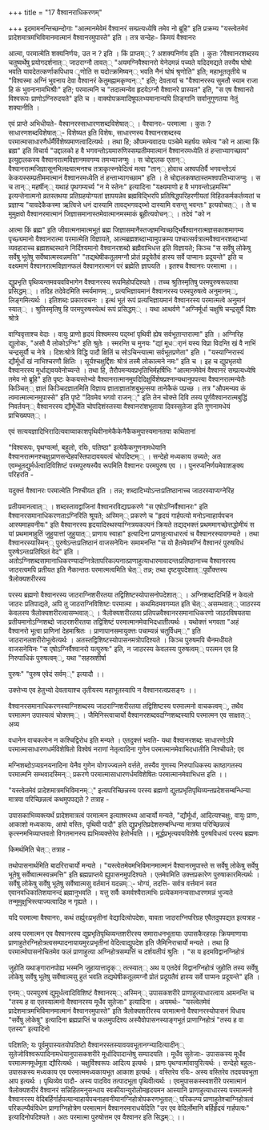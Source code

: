 +++
title = "17 वैश्वानराधिकरणम्"

+++
इदमामनन्तिच्छन्दोगाः "आत्मानमेवेमं वैश्वानरं सम्प्रत्यध्येषि तमेव नो ब्रूहि" इति प्रक्रम्य "यस्त्वेतमेवं प्रादेशमात्रमभिविमानमात्मानं वैश्वानरमुपास्ते" इति । तत्र सन्देहः- किमयं वैश्वानरः

आत्मा, परमात्मेति शक्यनिर्णयः, उत न ? इति । किं प्राप्तम्् ? अशक्यनिर्णय इति । कुतः ?वैश्वानरशब्दस्य चतुष्वर्थेषु प्रयोगदर्शनात्् जाठराग्नौ तावत्् "अयमग्निवैश्वानरो येनेदमन्नं पच्यते यदिदमद्यते तस्यैष घोषो भवति यावदेतत्कर्णाकपिधाय ृणोति स यदोत्क्रमिष्यन्् भवति नैनं घोषं श्रृणोति" इति; महाभूततृतीये च "विश्वस्मा अग्निं भुवनाय देवा वैश्वानरं केतुमह्नामकृण्वन््" इति; देवतायां च "वैश्वानरस्य सुमतौ स्याम राजा हि कं भुवनानामभिश्रीः" इति; परमात्मनि च "तदात्मन्येव हृदयेऽग्नौ वैश्वानरे प्रास्यत" इति, "स एष वैश्वानरो विश्वरूपः प्राणोऽग्निरुदयते" इति च । वाक्योपक्रमादिषूपलभ्यमानान्यपि लिङ्गानि सर्वानुगुणतया नेतुं शक्यानीति ।

एवं प्राप्ते अभिधीयते- वैश्वानरस्साधारणशब्दविशेषात्् । वैश्वानरः- परमात्मा । कुतः ? साधारणशब्दविशेषात््- विशेष्यत इति विशेषः, साधारणस्य वैश्वानरशब्दस्य परमात्मासाधारणैर्धर्मैर्विशेष्यमाणत्वादित्यर्थः । तथा हि; औपमन्यवादयः पञ्चेमे महर्षयः समेत्य "को न आत्मा किं ब्रह्म" इति विचार्य "उद्दालको ह वै भगवन्तोऽयमारुणिस्सम्प्रतीममात्मानं वैश्वानरमध्येति तं हन्ताभ्यागच्छाम" इत्युद्दालकस्य वैश्वानरात्मविज्ञानमवगम्य तमभ्याजग्मुः । स चोद्दालक एतान्् वैश्वानरात्मजिज्ञासूनभिलक्ष्यात्मनश्च तत्राकृत्स्नवेदित्वं मत्वा "तान्् होवाच अश्वपतिर्वै भगवन्तोऽयं केकयस्सम्प्रतीममात्मानं वैश्वानरमध्येति तं हन्ताभ्यागच्छाम" इति । ते चोद्दालकषष्ठास्तमश्वपतिभ्याजग्मुः । स च तान्् महर्षीन्् यथाहं पृथगम्यर्च्य "न मे स्तेनः" इत्यादिना "यक्ष्यमाणो ह वै भगवन्तोऽहमस्मि" इत्यन्तेनात्मनो व्रतस्तथया प्रतिग्रहयोग्यतां ज्ञापयन्नेव ब्रह्मविद्भिरपि प्रतिषिद्धपरिहरणीयतां विहितकर्मकर्तव्यतां च प्रज्ञाप्य "यावदेकैकस्मा ऋत्विजे धनं दास्यामि तावद्भगवद्य्भो दास्यामि वसन्तु भवन्तः" इत्यवोचत्् । ते च मुमुक्षवो वैश्वानरमात्मानं जिज्ञासमानास्तमेवात्मानमस्माकं ब्रूहीत्यवोचन्् । तदेवं "को न

आत्मा किं ब्रह्म" इति जीवात्मनामात्मभूतं ब्रह्म जिज्ञासमानैस्तज्ज्ञमन्विच्छद्भिर्वैश्वानरात्मज्ञसकाशमागम्य पृच्छ्यमानो वैश्वानरात्मा परमात्मेति विज्ञायते, आत्मब्रह्मशब्दाभ्यामुपक्रम्य पश्चात्सर्वत्रात्मवैश्वानरशब्दाभ्यां व्यवहाराच्च ब्रह्मशब्दस्थाने निर्दिश्यमानो वैश्वानरशब्दो ब्रह्मैवाभिधत्त इति विज्ञायते; किञ्च "स सर्वेषु लोकेषु सर्वेषु भूतेषु सर्वेष्वात्मस्वन्नमत्ति" "तद्यथेषीकतूलमग्नौ प्रोतं प्रदूयेतैवं हास्य सर्वे पाप्मानः प्रदूयन्ते" इति च वक्ष्यमाणं वैश्वानरात्मविज्ञानफलं वैश्वानरात्मानं परं ब्रह्मेति ज्ञापयति । इतश्च वैश्वानरः परमात्मा ।।

द्युप्रभृति पृथिव्यन्तमवयवविभागेन वैश्वानरस्य रूपमिहोपदिश्यते । तच्च श्रुतिस्मृतिषु परमपुरुषरूपतया प्रसिद्धम्् । तदिह तदेवेदमिति स्मर्यमाणम््, प्रत्यभिज्ञायमानं वैश्वानरस्य परमपुरुषत्वे अनुमानम््, लिङ्गमित्यर्थः । इतिशब्दः प्रकारवचनः । इत्थं भूतं रूपं प्रत्यभिज्ञायमानं वैश्वानरस्य परमात्मत्वे अनुमानं स्यात्् । श्रुतिस्मृतिषु हि परमपुरुषस्येत्थं रूपं प्रसिद्धम्् । यथा आथर्वणे "अग्निर्मूर्धा चक्षुषि चन्द्रसूर्यै दिशः श्रोत्रे

वाग्विवृत्ताश्च वेदाः । वायुः प्राणो हृदयं विश्वमस्य पद्य्भां पृथिवी ह्येष सर्वभूतान्तरात्मा" इति । अग्निरिह द्युलोकः, "असौ वै लोकोऽग्निः" इति श्रुतेः । स्मरन्ति च मुनयः "द्यां मूधर्ानं यस्य विप्रा विदन्ति खं वै नाभिं चन्द्रसूर्यौ च नेत्रे । दिशःश्रोत्रे विद्धि पादौ क्षितिं च सोऽचिन्त्यात्मा सर्वभूतप्रणेता" इति । "यस्याग्निरास्यं द्यौर्मूर्धां खं नाभिश्चरणौ क्षितिः । सूर्यश्चक्षुर्द्दिशः श्रोत्रं तस्मै लोकात्मने नमः" इति च । इह च द्युप्रभृतयो वैश्वानरस्य मूर्धाद्यवयवेनोच्यन्ते । तथा हि, तैरौपमन्यवप्रभृतिभिर्महर्षिभिः "आत्मानमेवेमं वैश्वानरं सम्प्रत्यध्येषि तमेव नो ब्रूहि" इति पृष्टः केकयस्तेभ्यो वैश्वानरात्मानमुपदिदिक्षुर्विशेषप्रश्नान्यथानुपपत्त्या वैश्वानरात्मन्येतैः किञ्चित्् ज्ञातं किञ्चिदज्ञातमिति विज्ञाय ज्ञाताज्ञातांशबुभुत्सया तानेकैकं पप्रच्छ । तत्र "औपमन्यव कं त्वमात्मात्मानमुपास्से" इति पृष्टे "दिवमेव भगवो राजन््" इति तेन चोक्त्ते दिवि तस्य पूर्णवैश्वानरात्मबुद्धिं निवर्तयन्् वैश्वानरस्य द्यौर्मूर्धेति चोपदिशंस्तस्या वैश्वानरांशभूताया दिवस्सुतेजा इति गुणनामधेयं प्राचिख्यपत्् ।

एवं सत्ययज्ञादिभिरादित्यवाय्वाकाशपृथिवीनामेकैकेनैकैकमुपास्यमानतया कथितानां

"विश्वरूपः, पृथग्वर्त्मा, बहुलो, रयिः, पतिष्ठा" इत्येकैकगुणनामधेयानि वैश्वानरात्मनश्चक्षुःप्राणसन्देहवस्तिपादावयवत्वं चोपदिष्टम्् । सन्देहो मध्यकाय उच्यते; अत एवम्भूतद्युर्मर्धत्वादिविशिष्टं परमपुरुषस्यैव रूपमिति वैश्वानरः परमपुरुष एव ।। पुनरप्यनिर्णयमेवाशङ्क्य परिहरति -

यदुक्त्तं वैश्वानरः परमात्मेति निश्चीयत इति । तन्न; शब्दादिभ्योऽन्तःप्रतिष्ठानाच्च जाठरस्याप्यग्नेरिह

प्रतीयमानत्वात्् । शब्दस्तावद्वाजिनां वैश्वानरविद्याप्रकरणे "स एषोऽग्निर्वैश्वानरः" इति वैश्वानरसमानाधिकरणताऽग्निरिति श्रूयते; अस्मिन्् प्रकरणे च "हृदयं गार्हपत्यो मनोऽन्वाहार्यपचन आस्यमाहवनीयः" इति वैश्वानरस्य हृदयादिस्थस्याग्नित्रयकल्पनं क्रियते तद्यद्भक्त्तं प्रथममागच्छेत्तद्धोमीयं स यां प्रथमामाहुतिं जुहुयात्तां जुहुयात्् प्राणाय स्वाहा" इत्यादिना प्राणाहुत्याधारत्वं च वैश्वानरस्यावगम्यते । तथा वैश्वानरस्यास्मिन्् पुरुषेऽन्तःप्रतिष्ठानं वाजसनेयिनः समामनन्ति "स यो हैतमेवमग्निं वैश्वानरं पुरुषविधं पुरुषेऽन्तःप्रतिष्ठितं वेद" इति । अतोऽग्निशब्दसामानाधिकरण्यादग्नित्रेतापरिकल्पनात्प्राणाहुत्याधारमावादन्तःप्रतिष्ठानाच्च वैश्वानरस्य जाठरत्वमपि प्रतीयत इति नैकान्ततः परमात्मत्वमिति चेत्् तन्न; तथा दृष्टयुपदेशात््पूर्वोक्त्तस्य त्रैलोक्यशरीरस्य

परस्य ब्रह्मणो वैश्वानरस्य जाठराग्निशरीरतया तद्विशिष्टस्योपासनोपदेशात्् । अग्निशब्दादिभिर्हि न केवलो जाठरः प्रतिपाद्यते, अपि तु जाठराग्निविशिष्टः परमात्मा । कथमिदमवगम्यत इति चेत्् असम्भवात्् जाठरस्य केवलस्य त्रैलोक्यशरीरत्वासम्भवात्् । त्रैलोक्यशरीरतया प्रतिपन्नवैश्वानरसमानाधिकरणो जाठरविषयतया प्रतीयमानोऽग्निशब्दो जाठरशरीरतया तद्विशिष्टं परमात्मानमेवाभिदधातीत्यर्थः । यथोक्त्तं भगवता "अहं वैश्वानरो भूत्वा प्राणिनां देहमाश्रितः । प्राणापानसमायुक्त्तः पचाम्यन्नं चतुर्विधम््" इति जाठरानलशरीरोभूत्वेत्यर्थः । अतस्तद्विशिष्टस्योपासनमत्रोपदिश्यते । किञ्च पुरुषमपि चैनमधीयते वाजसनेयिनः "स एषोऽग्निर्वैश्वानरो यत्पुरुषः" इति, न जाठरस्य केवलस्य पुरुषत्वम्् परत्मन एव हि निरुपाधिकं पुरुषत्वम््, यथा "सहस्रशीर्षा

पुरुषः" "पुरुष एवेदं सर्वम््" इत्यादौ ।।

उक्त्तेभ्य एव हेतुभ्यो देवतायाश्च तृतीयस्य महाभूतस्यापि न वैश्वानरत्वप्रसङ्गः ।।

वैश्वानरसमानाधिकरणस्याग्निशब्दस्य जाठराग्निशरीरतया तद्विशिष्टस्य परमात्मनो वाचकत्वम््, तथैव परमात्मन उपास्यत्वं चोक्त्तम्् । जैमिनिस्त्वाचार्यो वैश्वानरशब्दवदग्निशब्दस्यापि परमात्मन एव साक्षात्् अव्य

वधानेन वाचकत्वेन न कश्चिद्विरोध इति मन्यते । एतदुक्त्तं भवति- यथा वैश्वानरशब्दः साधारणोऽपि परमात्मासाधारणधर्मविशेषितो विश्वेषं नराणां नेतृत्वादिना गुणेन परमात्मानमेवाभिदधातीति निश्चीयते; एव

मग्निशब्दोऽप्यग्रनयनादिना येनैव गुणेन योगाज्ज्वलने वर्त्तते, तस्यैव गुणस्य निरुपाधिकस्य काष्ठागतस्य परमात्मनि सम्भवादस्मिन्् प्रकरणे परमात्मासाधारणर्धमविशेषितः परमात्मानमेवाभिधत्त इति ।।

"यस्त्वेतमेवं प्रादेशमात्रमभिविमानम््" इत्यपरिच्छिन्नस्य परस्य ब्रह्मणो द्युतप्रभृतिपृथिव्यन्तप्रदेशसम्बन्धिन्या मात्रया परिच्छिन्नत्वं कथमुपपद्यते ? तत्राह -

उपासकाभिव्यक्त्यर्थं प्रादेशमात्रत्वं परमात्मन इत्याश्मरथ्य आचार्यो मन्यते, "द्यौर्मूर्धा, आदित्यश्चक्षुः, वायुः प्राणः, आकाशो मध्यकायः, आपो वस्तिः, पृथिवी पादौ" इति द्युप्रभृतिप्रदेशसम्बन्धिन्या मात्रया परिच्छिन्नत्वं कृत्स्नमभिव्याप्तवतो विगतमानस्य ह्यभिव्यक्त्तेरेव हेतोर्भवति ।। मूर्द्धप्रभृत्यवयविशेषैः पुरुषविधत्वं परस्य ब्रह्मणः

किमर्थमिति चेत्् तत्राह -

तथोपासनार्थमिति बादरिराचार्यो मन्यते । "यस्त्वेतमेवमभिविमानमात्मानं वैश्वानरमुपास्ते स सर्वेषु लोकेषु सर्वेषु भूतेषु सर्वेष्वात्मस्वन्नमत्ति" इति ब्रह्मप्राप्तये ह्युपासनमुपदिश्यते । एतमेवमिति उक्त्तप्रकारेण पुरुषाकारमित्यर्थः । सर्वेषु लोकेषु सर्वेषु भूतेषु सर्वेष्वात्मसु वर्तमानं यदन्नम््- भोग्यं, तदत्ति- सर्वत्र वर्त्तमानं स्वत एवानवधिकातिशयानन्दं ब्रह्मानुभवति । यत्तु सर्वैः कमर्वश्यैरात्मभिः प्रत्येकमनन्यसाधारणमन्नं भुज्यते तन्मुमुक्षुभिस्त्याज्यत्वादिह न गृह्यते ।।

यदि परमात्मा वैश्वानरः, कथं तर्ह्युरःप्रभृतीनां वेद्यादित्वोपदेशः, यावता जाठराग्निपरिग्रह एवैतदुपपद्यत इत्यत्राह -

अस्य परमात्मन एव वैश्वानरस्य द्युप्रभृतिपृथिव्यन्तशरीरस्य समाराधनभूतायाः उपासकैरहरहः क्रियमाणायाः प्राणाहुतेरग्निहोत्रत्वसम्पादनायायमुरःप्रभृतीनां वेदित्वाद्युपदेश इति जैमिनिराचार्यो मन्यते । तथा हि परमात्मोपासनोचितमेव फलं प्राणाहुत्या अग्निहोत्रसम्पत्तिं च दर्शयतीयं श्रुतिः । "स य इदमविद्वानग्निहोत्रं

जुहोति यथाङ्गारानपोह्य भस्मनि जुहायात्तादृक्् तत्स्यात्् अथ य एतदेवं विद्वानग्निहोत्रं जुहोति तस्य सर्वेषु लोकेषु सर्वेषु भूतेषु सर्वेष्वात्मसु हुतं भवति तद्यथेषीकतूलमग्नौ प्रोतं प्रदूयतैवं हास्य सर्वे पाप्मनः प्रदूयन्ते" इति ।

एनम्् परमपुरुषं द्युमूर्धत्वादिविशिष्टं वैश्वानरम्् अस्मिन्् उपासकशरीरे प्राणाहुत्याधारत्वाय आमनन्ति च "तस्य ह वा एतस्यात्मनो वैश्वानरस्य मूर्धैव सुतेजाः" इत्यादिना । अयमर्थः- "यस्त्वेतमेवं प्रादेशमात्रमभिविमानमात्मानं वैश्वानरमुपास्ते" इति त्रैलोक्यशरीरस्य परमात्मनो वैश्वानरस्योपासनं विधाय "सर्वेषु लोकेषु" इत्यादिना ब्रह्मप्राप्तिं च फलमुपदिश्य अस्यैवोपासनस्याङ्गभूतं प्राणाग्निहोत्रं "तस्य ह वा एतस्य" इत्यादिनो

पदिशति; यः पूर्वमुपास्यतयोपदिष्टो वैश्वानरस्तस्यावयवभूतानग्न्यादित्यादीन्् सुतेजोविश्वरूपादिनामधेयानुपासकशरीरे मूर्धादिपादान्तेषु सम्पादयति । मूर्धैव सुतेजाः- उपासकस्य मूर्धैव परमात्मनमूर्धमूता द्यौरित्यर्थः । चक्षुर्विश्वरूपः आदित्य इत्यर्थः । प्राणः पृथग्वर्त्मावायुरित्यर्थः । सन्देहो बहुलः- उपासकस्य मध्यकाय एव परमात्ममध्यकायभूत आकाश इत्यर्थः । वस्तिरेव रयिः- अस्य वस्तिरेव तदवयवभूता आप इत्यर्थः । पृथिव्येव पादौ- अस्य पादविव तत्पादभूता पृथिवीत्यर्थः । एवमुपासकस्स्वशरीरे परमात्मानं त्रैलोक्यशरीरं वैश्वानरं सन्निहितमनुसन्धाय स्वकीयान्युरोलोमहृदयमन आस्यानि प्राणाहुत्याधारस्य परमात्मनो वैश्वानरस्य वेदिबर्हिर्गार्हपत्यान्वाहार्यपचनाहवनीयानग्निहोत्रोपकरणभूतात्् परिकल्प्य प्राणाहुतेश्चाग्निहोत्रत्वं परिकल्प्यैवंविधेन प्राणाग्निहोत्रेण परमात्मानं वैश्वानरमाराधयेदिति "उर एव वेदिर्लोमानि बर्हिर्हृदयं गार्हपत्यः" इत्यादिनोपदिश्यते । अतः परमात्मा पुरुषोत्तम एव वैश्वानर इति सिद्धम्् ।।